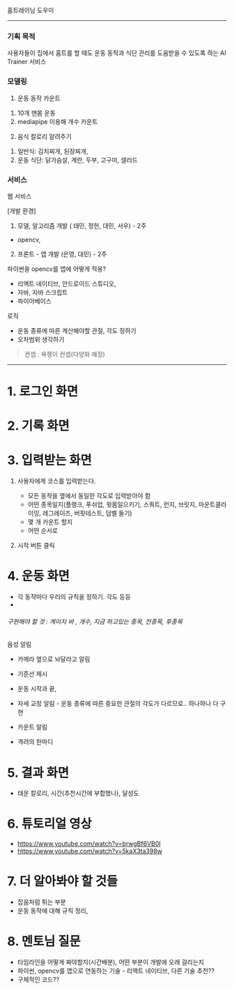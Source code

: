 홈트레이닝 도우미

---

### 기획 목적
사용자들이 집에서 홈트를 할 때도 운동 동작과 식단 관리를 도움받을 수 있도록 하는 AI Trainer 서비스

### 모델링
1. 운동 동작 카운트
  1) 10개 맨몸 운동
  2) mediapipe 이용해 개수 카운트

2. 음식 칼로리 알려주기
  1) 일반식: 김치찌개, 된장찌개, 
  2) 운동 식단: 닭가슴살, 계란, 두부, 고구마, 샐러드

### 서비스
웹 서비스






[개발 환경]

1. 모델, 알고리즘 개발 ( 태민, 정헌, 대민, 서우) - 2주

- opencv, 

2. 프론트 - 앱 개발 (은영, 대민) - 2주

  파이썬을 opencv를 앱에 어떻게 적용?

- 리액트 네이티브, 안드로이드 스튜디오, 
- 자바, 자바 스크립트
- 파이어베이스

로직 

- 운동 종류에 따른 계산해야할 관절, 각도 정하기
- 오차범위 생각하기

> 컨셉  : 욕쟁이 컨셉(다양화 예정)

---



# 1. 로그인 화면



# 2. 기록 화면



# 3. 입력받는 화면

1. 사용자에게 코스를 입력받는다.

   - 모든 동작을 옆에서 동일한 각도로 입력받아야 함
   - 어떤 종목일지(플랭크, 푸쉬업, 윗몸일으키기, 스쿼트, 런지, 브릿지, 마운트클라이밍, 레그레이즈, 버핏테스트, 덤벨 들기)
   - 몇 개 카운트 할지
   - 어떤 순서로

2. 시작 버튼 클릭

   

# 4. 운동 화면

  - 각 동작마다 우리의 규칙을 정하기. 각도 등등
  - 

###### 구현해야 할 것 : 게이지 바 , 개수, 지금 하고있는 종목,  전종목, 후종목

음성 알림 

- 카메라 옆으로 놔달라고 알림
- 기준선 제시

- 운동 시작과 끝,
- 자세 교정 알림 - 운동 종류에 따른 중요한 관절의 각도가 다르므로.. 하나하나 다 구현
- 카운트 알림
- 격려의 한마디 

# 5. 결과 화면

- 태운 칼로리, 시간(추천시간에 부합했나), 달성도 

# 6. 튜토리얼 영상
- https://www.youtube.com/watch?v=brwgBf6VB0I
- https://www.youtube.com/watch?v=5kaX3ta398w

# 7. 더 알아봐야 할 것들

  - 잡음처럼 튀는 부분
  - 운동 동작에 대해 규칙 정리, 

# 8. 멘토님 질문

  - 타임라인을 어떻게 짜야할지(시간배분), 어떤 부분이 개발에 오래 걸리는지
  - 파이썬, opencv를 앱으로 연동하는 기술 - 리액트 네이티브, 다른 기술 추천??
  - 구체적인 코드??
